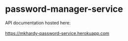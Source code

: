 # password-manager-service
API documentation hosted here: <br>
<br>
<a href="https://mkhardy-password-service.herokuapp.com/">https://mkhardy-password-service.herokuapp.com</a>
